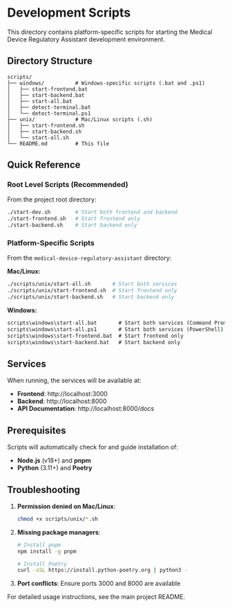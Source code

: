 # Development Scripts

This directory contains platform-specific scripts for starting the Medical Device Regulatory Assistant development environment.

## Directory Structure

```text
scripts/
├── windows/          # Windows-specific scripts (.bat and .ps1)
│   ├── start-frontend.bat
│   ├── start-backend.bat
│   ├── start-all.bat
│   ├── detect-terminal.bat
│   └── detect-terminal.ps1
├── unix/             # Mac/Linux scripts (.sh)
│   ├── start-frontend.sh
│   ├── start-backend.sh
│   └── start-all.sh
└── README.md         # This file
```

## Quick Reference

### Root Level Scripts (Recommended)

From the project root directory:

```bash
./start-dev.sh        # Start both frontend and backend
./start-frontend.sh   # Start frontend only
./start-backend.sh    # Start backend only
```

### Platform-Specific Scripts

From the `medical-device-regulatory-assistant` directory:

**Mac/Linux:**

```bash
./scripts/unix/start-all.sh       # Start both services
./scripts/unix/start-frontend.sh  # Start frontend only
./scripts/unix/start-backend.sh   # Start backend only
```

**Windows:**

```cmd
scripts\windows\start-all.bat       # Start both services (Command Prompt)
scripts\windows\start-all.ps1       # Start both services (PowerShell)
scripts\windows\start-frontend.bat  # Start frontend only
scripts\windows\start-backend.bat   # Start backend only
```

## Services

When running, the services will be available at:

- **Frontend**: http://localhost:3000
- **Backend**: http://localhost:8000
- **API Documentation**: http://localhost:8000/docs

## Prerequisites

Scripts will automatically check for and guide installation of:

- **Node.js** (v18+) and **pnpm**
- **Python** (3.11+) and **Poetry**

## Troubleshooting

1. **Permission denied on Mac/Linux**:
   ```bash
   chmod +x scripts/unix/*.sh
   ```

2. **Missing package managers**:
   ```bash
   # Install pnpm
   npm install -g pnpm
   
   # Install Poetry
   curl -sSL https://install.python-poetry.org | python3 -
   ```

3. **Port conflicts**: Ensure ports 3000 and 8000 are available

For detailed usage instructions, see the main project README.